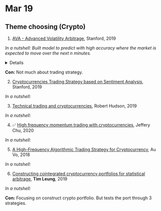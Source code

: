 # Mar 19

## Theme choosing (Crypto)
1. [AVA - Advanced Volatility Arbitrage](http://web.stanford.edu/class/msande448/2019/Final_reports/gr6.pdf), Stanford, 2019

_In a nutshell: Built model to predict with high accuracy where the market is expected to move over the next n minutes._

<details>
    <ul>
        <li>Problem:
            <ul>
                <li>Crypto is massively volatile</li>
                <li>No crypto asset w. smooth index effect</li>
            </ul>
        </li>
        <li>Data: BTC price, Z-score return</li>
        <li>NLU + sentiment: Reddit (<b>r/btc</b> and <b>r/Bitcoin</b>)</li>
            <ul><li>NLTK + TextBlob</li>
                <li>SocialSent</li></ul>
    </ul>
</details>

__Con:__ Not much about trading strategy.

2. [Cryptocurrencies Trading Strategy based on Sentiment Analysis](http://web.stanford.edu/class/msande448/2019/Final_reports/gr4.pdf), Stanford, 2019

_In a nutshell:_

3. [Technical trading and cryptocurrencies](http://rd8hp6du2b.search.serialssolutions.com/log?L=RD8HP6DU2B&D=SNE&J=ANNAOFOPERE&P=Link&PT=EZProxy&A=Technical+trading+and+cryptocurrencies&H=c1a25a53db&U=http%3A%2F%2Fezproxy.cul.columbia.edu%2Flogin%3Furl%3Dhttps%3A%2F%2Flink.springer.com%2Fopenurl.asp%3Fgenre%3Darticle%26id%3Ddoi%3A10.1007%2Fs10479-019-03357-1), Robert Hudson, 2019

_In a nutshell:_


4. ✅ [High frequency momentum trading with cryptocurrencies](http://rd8hp6du2b.search.serialssolutions.com/log?L=RD8HP6DU2B&D=ADALY&J=RESEININB&P=Link&PT=EZProxy&A=High+frequency+momentum+trading+with+cryptocurrencies&H=accf7f9d6d&U=http%3A%2F%2Fezproxy.cul.columbia.edu%2Flogin%3Furl%3Dhttps%3A%2F%2Fwww.sciencedirect.com%2Fscience%2Flink%3Fref_val_fmt%3Dinfo%3Aofi%2Ffmt%3Akev%3Amtx%3Ajournal%26svc_val_fmt%3Dinfo%3Aofi%2Ffmt%3Akev%3Amtx%3Asch_srv%26rfr_dat%3Dsaltver%3A1%26rfr_dat%3Dorigin%3ASERIALSSOL%26ctx_enc%3Dinfo%3Aofi%2Fenc%3AUTF-8%26ctx_ver%3DZ39.88-2004%26rft_id%3Dinfo%3Adoi%2F10.1016%2Fj.ribaf.2019.101176%26rft.issn%3D02755319%26rft.volume%3D52%26rft.spage%3D101176%26rft.aulast%3DChu%26rft.date%3D2020%26rfr_dat%3Dmd5%3Aed0d4b99c37646f6153a3619e6a3ea2c), Jeffery Chu, 2020

_In a nutshell:_

5. [A High-Frequency Algorithmic Trading Strategy for Cryptocurrency](), Au Vo, 2018

_In a nutshell:_

6. [Constructing cointegrated cryptocurrency portfolios for statistical arbitrage](http://columbia.summon.serialssolutions.com/2.0.0/link/0/eLvHCXMwrV3bSgMxEB2UggripSpequQHYptttruLpaLSIr6J9bnsZhNbKN3ehBZ_3pndxGoFn3zOw7IzycmZzMwZgJs1PFDDQcZJXG_BCRTEtXofojnx7CWDPF3LJd46uNW9In5cqTHCs2uRsW53aJlDeJopej2vEommqRmhvB1POM2ToryrG64R26ELlLtBqrEJJUFimNRTfv9UVN83eIDHzOUwa2H1pd2hZ0O8G0OOMYr8idN1e_l09uHju6rCYvnrz9akHf_1Tw5gz3JWdldsskPY0KMybLmS-TJsu-7m2RF0aQJooUk7emMq-5KjSFmz31LT5XieqVwTSi2b1X6LEf83GTpvxpA_M2pwyrWj8YPxNBnMpwh4x_DaaXcfHrmd3MAV2lZybXTq-0Ym2kcwRZKSNoQOpcAwPqqbNDFSJsbUfIxVYk_HHkVhfqAx1vRrlAnyTmA3pgr_0TzvBExPgQnlaaSrOlFehDGsoFE1kVF1FQSBMUacQcUZtWfP4ay3suj538sXsIPujopC3AqUDC7rS-Qq1ptX-X75BJc83Tg), __Tim Leung__, 2019

_In a nutshell:_

__Con:__ Focusing on construct crypto portfolio. But tests the port through 3 strategies.